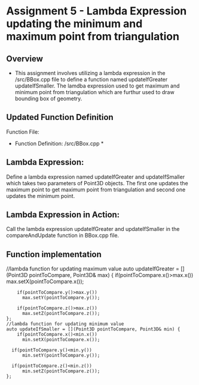﻿# Assignment 5 - Lambda Expression updating the minimum and maximum point from triangulation #
## Overview ##
* This assignment involves utilizing a lambda expression in the /src/BBox.cpp file to define a function named updateIfGreater updateIfSmaller. The lamdba expression used to get maximum and minimum point from triangulation which are furthur used to draw bounding box of geometry.

## Updated Function Definition ##
Function File:
* Function Definition: /src/BBox.cpp *

## Lambda Expression: ##

Define a lambda expression named updateIfGreater and updateIfSmaller which takes two parameters of Point3D objects. The first one updates the maximum point to get maximum point from triangulation and second one updates the minimum point.

## Lambda Expression in Action: ##

Call the lambda expression updateIfGreater and updateIfSmaller in the compareAndUpdate function in BBox.cpp file.

## Function implementation ## 
 //lambda function for updating maximum value
     auto updateIfGreater = [](Point3D pointToCompare, Point3D& max) {
        if(pointToCompare.x()>max.x())
          max.setX(pointToCompare.x());

        if(pointToCompare.y()>max.y())
          max.setY(pointToCompare.y());

        if(pointToCompare.z()>max.z())
          max.setZ(pointToCompare.z());
    };
    //lambda function for updating minimum value
    auto updateIfSmaller = [](Point3D pointToCompare, Point3D& min) {
        if(pointToCompare.x()<min.x())
          min.setX(pointToCompare.x());

      if(pointToCompare.y()<min.y())
          min.setY(pointToCompare.y());

      if(pointToCompare.z()<min.z())
          min.setZ(pointToCompare.z());
    };
